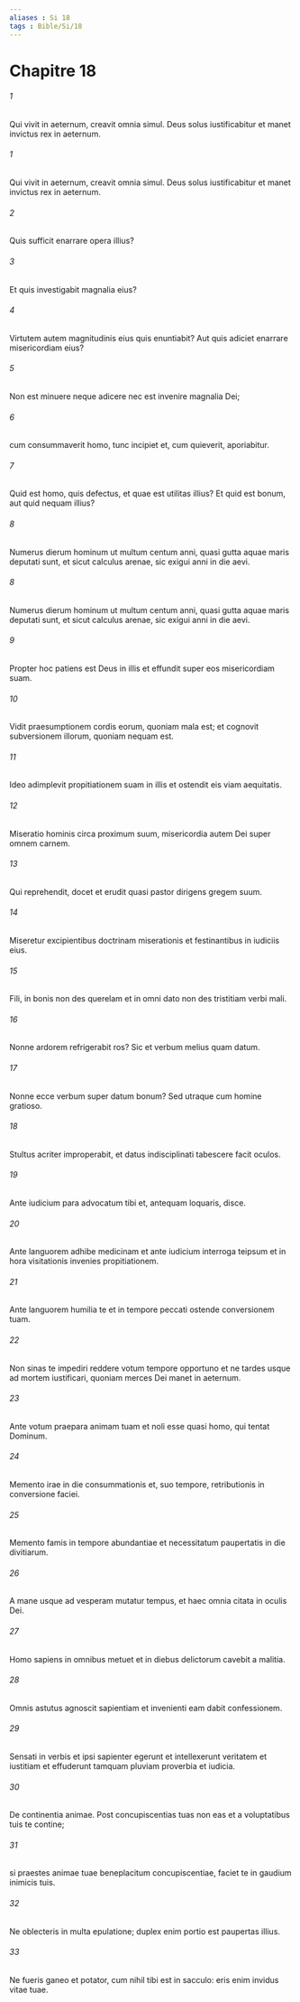 ```yaml
---
aliases : Si 18
tags : Bible/Si/18
---
```


# Chapitre 18

###### 1
Qui vivit in aeternum, creavit omnia simul. Deus solus iustificabitur et manet invictus rex in aeternum.
###### 1
Qui vivit in aeternum, creavit omnia simul. Deus solus iustificabitur et manet invictus rex in aeternum.
###### 2
Quis sufficit enarrare opera illius?
###### 3
Et quis investigabit magnalia eius?
###### 4
Virtutem autem magnitudinis eius quis enuntiabit? Aut quis adiciet enarrare misericordiam eius?
###### 5
Non est minuere neque adicere nec est invenire magnalia Dei;
###### 6
cum consummaverit homo, tunc incipiet et, cum quieverit, aporiabitur.
###### 7
Quid est homo, quis defectus, et quae est utilitas illius? Et quid est bonum, aut quid nequam illius?
###### 8
Numerus dierum hominum ut multum centum anni, quasi gutta aquae maris deputati sunt, et sicut calculus arenae, sic exigui anni in die aevi.
###### 8
Numerus dierum hominum ut multum centum anni, quasi gutta aquae maris deputati sunt, et sicut calculus arenae, sic exigui anni in die aevi.
###### 9
Propter hoc patiens est Deus in illis et effundit super eos misericordiam suam.
###### 10
Vidit praesumptionem cordis eorum, quoniam mala est; et cognovit subversionem illorum, quoniam nequam est.
###### 11
Ideo adimplevit propitiationem suam in illis et ostendit eis viam aequitatis.
###### 12
Miseratio hominis circa proximum suum, misericordia autem Dei super omnem carnem.
###### 13
Qui reprehendit, docet et erudit quasi pastor dirigens gregem suum.
###### 14
Miseretur excipientibus doctrinam miserationis et festinantibus in iudiciis eius.
###### 15
Fili, in bonis non des querelam et in omni dato non des tristitiam verbi mali.
###### 16
Nonne ardorem refrigerabit ros? Sic et verbum melius quam datum.
###### 17
Nonne ecce verbum super datum bonum? Sed utraque cum homine gratioso.
###### 18
Stultus acriter improperabit, et datus indisciplinati tabescere facit oculos.
###### 19
Ante iudicium para advocatum tibi et, antequam loquaris, disce.
###### 20
Ante languorem adhibe medicinam et ante iudicium interroga teipsum et in hora visitationis invenies propitiationem.
###### 21
Ante languorem humilia te et in tempore peccati ostende conversionem tuam.
###### 22
Non sinas te impediri reddere votum tempore opportuno et ne tardes usque ad mortem iustificari, quoniam merces Dei manet in aeternum.
###### 23
Ante votum praepara animam tuam et noli esse quasi homo, qui tentat Dominum.
###### 24
Memento irae in die consummationis et, suo tempore, retributionis in conversione faciei.
###### 25
Memento famis in tempore abundantiae et necessitatum paupertatis in die divitiarum.
###### 26
A mane usque ad vesperam mutatur tempus, et haec omnia citata in oculis Dei.
###### 27
Homo sapiens in omnibus metuet et in diebus delictorum cavebit a malitia.
###### 28
Omnis astutus agnoscit sapientiam et invenienti eam dabit confessionem.
###### 29
Sensati in verbis et ipsi sapienter egerunt et intellexerunt veritatem et iustitiam et effuderunt tamquam pluviam proverbia et iudicia.
###### 30
De continentia animae. Post concupiscentias tuas non eas et a voluptatibus tuis te contine;
###### 31
si praestes animae tuae beneplacitum concupiscentiae, faciet te in gaudium inimicis tuis.
###### 32
Ne oblecteris in multa epulatione; duplex enim portio est paupertas illius.
###### 33
Ne fueris ganeo et potator, cum nihil tibi est in sacculo: eris enim invidus vitae tuae.
